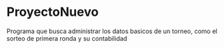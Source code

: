 # ProyectoNuevo
Programa que busca administrar los datos basicos de un torneo, como el sorteo de primera ronda y  su contabilidad
